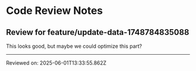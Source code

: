 # Code Review Notes

## Review for feature/update-data-1748784835088

This looks good, but maybe we could optimize this part?

---
Reviewed on: 2025-06-01T13:33:55.862Z
